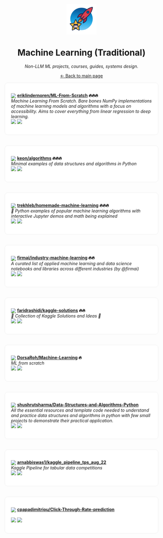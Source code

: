 <p align="center"><img src="../assets/awesome-logo.png" width="100" alt="Awesome Repos"/></p>
<h1 align="center">Machine Learning (Traditional)</h1>
<p align="center"><i>Non-LLM ML projects, courses, guides, systems design.</i></p>

<p align="center"><a href="../README.md">← Back to main page</a></p>

<div align="left" style="border:1px solid #eee; border-radius:10px; padding:18px 20px; background:#fff;">

<img src="https://avatars.githubusercontent.com/u/7977505?v=4" width="32" style="vertical-align:middle;"/> <strong><a href="https://github.com/eriklindernoren/ML-From-Scratch">eriklindernoren/ML-From-Scratch</a> 🔥🔥🔥</strong><br/>
<em>Machine Learning From Scratch. Bare bones NumPy implementations of machine learning models and algorithms with a focus on accessibility. Aims to cover everything from linear regression to deep learning.</em><br/>
<span>
<a href="https://github.com/eriklindernoren/ML-From-Scratch/stargazers"><img src="https://img.shields.io/github/stars/eriklindernoren/ML-From-Scratch?style=flat-square&labelColor=343b41"></a>
<a href="https://github.com/eriklindernoren/ML-From-Scratch/network/members"><img src="https://img.shields.io/github/forks/eriklindernoren/ML-From-Scratch?style=flat-square&labelColor=343b41"></a>
</span>
</div><br><br>

<div align="left" style="border:1px solid #eee; border-radius:10px; padding:18px 20px; background:#fff;">

<img src="https://avatars.githubusercontent.com/u/10793962?v=4" width="32" style="vertical-align:middle;"/> <strong><a href="https://github.com/keon/algorithms">keon/algorithms</a> 🔥🔥🔥</strong><br/>
<em>Minimal examples of data structures and algorithms in Python</em><br/>
<span>
<a href="https://github.com/keon/algorithms/stargazers"><img src="https://img.shields.io/github/stars/keon/algorithms?style=flat-square&labelColor=343b41"></a>
<a href="https://github.com/keon/algorithms/network/members"><img src="https://img.shields.io/github/forks/keon/algorithms?style=flat-square&labelColor=343b41"></a>
</span>
</div><br><br>

<div align="left" style="border:1px solid #eee; border-radius:10px; padding:18px 20px; background:#fff;">

<img src="https://avatars.githubusercontent.com/u/3000285?v=4" width="32" style="vertical-align:middle;"/> <strong><a href="https://github.com/trekhleb/homemade-machine-learning">trekhleb/homemade-machine-learning</a> 🔥🔥🔥</strong><br/>
<em>🤖 Python examples of popular machine learning algorithms with interactive Jupyter demos and math being explained</em><br/>
<span>
<a href="https://github.com/trekhleb/homemade-machine-learning/stargazers"><img src="https://img.shields.io/github/stars/trekhleb/homemade-machine-learning?style=flat-square&labelColor=343b41"></a>
<a href="https://github.com/trekhleb/homemade-machine-learning/network/members"><img src="https://img.shields.io/github/forks/trekhleb/homemade-machine-learning?style=flat-square&labelColor=343b41"></a>
</span>
</div><br><br>

<div align="left" style="border:1px solid #eee; border-radius:10px; padding:18px 20px; background:#fff;">

<img src="https://avatars.githubusercontent.com/u/26666267?v=4" width="32" style="vertical-align:middle;"/> <strong><a href="https://github.com/firmai/industry-machine-learning">firmai/industry-machine-learning</a> 🔥🔥</strong><br/>
<em>A curated list of applied machine learning and data science notebooks and libraries across different industries (by @firmai)</em><br/>
<span>
<a href="https://github.com/firmai/industry-machine-learning/stargazers"><img src="https://img.shields.io/github/stars/firmai/industry-machine-learning?style=flat-square&labelColor=343b41"></a>
<a href="https://github.com/firmai/industry-machine-learning/network/members"><img src="https://img.shields.io/github/forks/firmai/industry-machine-learning?style=flat-square&labelColor=343b41"></a>
</span>
</div><br><br>

<div align="left" style="border:1px solid #eee; border-radius:10px; padding:18px 20px; background:#fff;">

<img src="https://avatars.githubusercontent.com/u/2772503?v=4" width="32" style="vertical-align:middle;"/> <strong><a href="https://github.com/faridrashidi/kaggle-solutions">faridrashidi/kaggle-solutions</a> 🔥🔥</strong><br/>
<em>🏅 Collection of Kaggle Solutions and Ideas 🏅</em><br/>
<span>
<a href="https://github.com/faridrashidi/kaggle-solutions/stargazers"><img src="https://img.shields.io/github/stars/faridrashidi/kaggle-solutions?style=flat-square&labelColor=343b41"></a>
<a href="https://github.com/faridrashidi/kaggle-solutions/network/members"><img src="https://img.shields.io/github/forks/faridrashidi/kaggle-solutions?style=flat-square&labelColor=343b41"></a>
</span>
</div><br><br>

<div align="left" style="border:1px solid #eee; border-radius:10px; padding:18px 20px; background:#fff;">

<img src="https://avatars.githubusercontent.com/u/85207154?v=4" width="32" style="vertical-align:middle;"/> <strong><a href="https://github.com/DorsaRoh/Machine-Learning">DorsaRoh/Machine-Learning</a> 🔥</strong><br/>
<em>ML from scratch</em><br/>
<span>
<a href="https://github.com/DorsaRoh/Machine-Learning/stargazers"><img src="https://img.shields.io/github/stars/DorsaRoh/Machine-Learning?style=flat-square&labelColor=343b41"></a>
<a href="https://github.com/DorsaRoh/Machine-Learning/network/members"><img src="https://img.shields.io/github/forks/DorsaRoh/Machine-Learning?style=flat-square&labelColor=343b41"></a>
</span>
</div><br><br>

<div align="left" style="border:1px solid #eee; border-radius:10px; padding:18px 20px; background:#fff;">

<img src="https://avatars.githubusercontent.com/u/60442063?v=4" width="32" style="vertical-align:middle;"/> <strong><a href="https://github.com/shushrutsharma/Data-Structures-and-Algorithms-Python">shushrutsharma/Data-Structures-and-Algorithms-Python</a> </strong><br/>
<em>All the essential resources and template code needed to understand and practice data structures and algorithms in python with few small projects to demonstrate their practical application.</em><br/>
<span>
<a href="https://github.com/shushrutsharma/Data-Structures-and-Algorithms-Python/stargazers"><img src="https://img.shields.io/github/stars/shushrutsharma/Data-Structures-and-Algorithms-Python?style=flat-square&labelColor=343b41"></a>
<a href="https://github.com/shushrutsharma/Data-Structures-and-Algorithms-Python/network/members"><img src="https://img.shields.io/github/forks/shushrutsharma/Data-Structures-and-Algorithms-Python?style=flat-square&labelColor=343b41"></a>
</span>
</div><br><br>

<div align="left" style="border:1px solid #eee; border-radius:10px; padding:18px 20px; background:#fff;">

<img src="https://avatars.githubusercontent.com/u/4428191?v=4" width="32" style="vertical-align:middle;"/> <strong><a href="https://github.com/arnabbiswas1/kaggle_pipeline_tps_aug_22">arnabbiswas1/kaggle_pipeline_tps_aug_22</a> </strong><br/>
<em>Kaggle Pipeline for tabular data competitions</em><br/>
<span>
<a href="https://github.com/arnabbiswas1/kaggle_pipeline_tps_aug_22/stargazers"><img src="https://img.shields.io/github/stars/arnabbiswas1/kaggle_pipeline_tps_aug_22?style=flat-square&labelColor=343b41"></a>
<a href="https://github.com/arnabbiswas1/kaggle_pipeline_tps_aug_22/network/members"><img src="https://img.shields.io/github/forks/arnabbiswas1/kaggle_pipeline_tps_aug_22?style=flat-square&labelColor=343b41"></a>
</span>
</div><br><br>

<div align="left" style="border:1px solid #eee; border-radius:10px; padding:18px 20px; background:#fff;">

<img src="https://avatars.githubusercontent.com/u/31370986?v=4" width="32" style="vertical-align:middle;"/> <strong><a href="https://github.com/cpapadimitriou/Click-Through-Rate-prediction">cpapadimitriou/Click-Through-Rate-prediction</a> </strong><br/>
<em></em><br/>
<span>
<a href="https://github.com/cpapadimitriou/Click-Through-Rate-prediction/stargazers"><img src="https://img.shields.io/github/stars/cpapadimitriou/Click-Through-Rate-prediction?style=flat-square&labelColor=343b41"></a>
<a href="https://github.com/cpapadimitriou/Click-Through-Rate-prediction/network/members"><img src="https://img.shields.io/github/forks/cpapadimitriou/Click-Through-Rate-prediction?style=flat-square&labelColor=343b41"></a>
</span>
</div><br><br>

